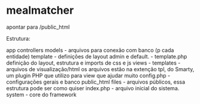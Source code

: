 # mealmatcher

apontar para /public_html

Estrutura:

app
    controllers
    models - arquivos para conexão com banco (p cada entidade)
    template - definições de layout admin e default.
             - template.php definição do layout, estrutura e imports de css e js
    views -
        templates - arquivos de visualização/html
                    os arquivos estão na extenção tpl, do Smarty, um plugin PHP que utilizo para view que ajudar muito
    config.php - configurações gerais e banco
public_html
    files - arquivos públicos, essa estrutura pode ser como quiser
    index.php - arquivo inicial do sistema.
system - core do framework
